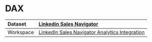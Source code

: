 



# DAX

|Dataset|[Linkedin Sales Navigator](./../Linkedin-Sales-Navigator.md)|
| :--- | :--- |
|Workspace|[LinkedIn Sales Navigator Analytics Integration](../../Workspaces/LinkedIn-Sales-Navigator-Analytics-Integration.md)|
